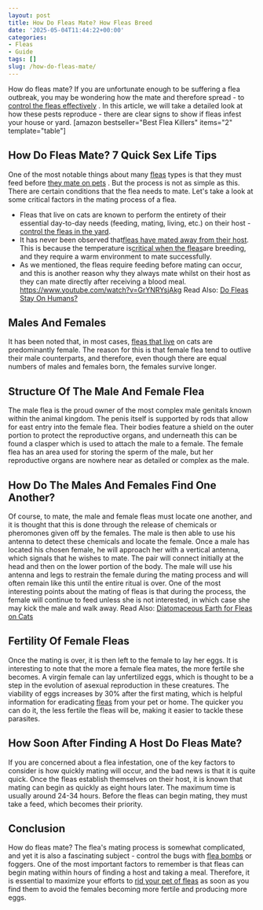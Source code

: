 ```yaml
---
layout: post
title: How Do Fleas Mate? How Fleas Breed
date: '2025-05-04T11:44:22+00:00'
categories:
- Fleas
- Guide
tags: []
slug: /how-do-fleas-mate/
---
```


How do fleas mate? If you are unfortunate enough to be suffering a flea outbreak, you may be wondering how the mate and therefore spread - to
[control the fleas effectively](https://pestpolicy.com/how-to-get-rid-of-fleas/)
.
In this article, we will take a detailed look at how these pests reproduce - there are clear signs to show if fleas infest your house or yard.
[amazon bestseller="Best Flea Killers" items="2" template="table"]
## How Do Fleas Mate? 7 Quick Sex Life Tips
One of the most notable things about many
[fleas](https://pestpolicy.com/what-do-fleas-look-like/)
types is that they must feed before
[they mate on pets](https://hgic.clemson.edu/factsheet/flea-control/)
.
But the process is not as simple as this. There are certain conditions that the flea needs to mate. Let's take a look at some critical factors in the mating process of a flea.
- Fleas that live on cats are known to perform the entirety of their essential day-to-day needs (feeding, mating, living, etc.) on their host -[control the fleas in the yard](https://pestpolicy.com/best-flea-spray-for-yard/).
- It has never been observed that[fleas have mated away from their host](https://pestpolicy.com/how-long-do-fleas-live-on-humans/). This is because the temperature is[critical when the fleas](https://pestpolicy.com/what-do-baby-fleas-look-like/)are breeding, and they require a warm environment to mate successfully.
- As we mentioned, the fleas require feeding before mating can occur, and this is another reason why they always mate whilst on their host as they can mate directly after receiving a blood meal.
https://www.youtube.com/watch?v=GrYNRYsjAkg
Read Also:
[Do Fleas Stay On Humans?](https://pestpolicy.com/do-fleas-stay-on-humans/)
## Males And Females
It has been noted that, in most cases,
[fleas that live](https://pestpolicy.com/can-fleas-live-on-clothes/)
on cats are predominantly female. The reason for this is that female flea tend to outlive their male counterparts, and therefore, even though there are equal numbers of males and females born, the females survive longer.
## Structure Of The Male And Female Flea
The male flea is the proud owner of the most complex male genitals known within the animal kingdom. The penis itself is supported by rods that allow for east entry into the female flea.
Their bodies feature a shield on the outer portion to protect the reproductive organs, and underneath this can be found a clasper which is used to attach the male to a female.
The female flea has an area used for storing the sperm of the male, but her reproductive organs are nowhere near as detailed or complex as the male.
## How Do The Males And Females Find One Another?
Of course, to mate, the male and female fleas must locate one another, and it is thought that this is done through the release of chemicals or pheromones given off by the females.
The male is then able to use his antenna to detect these chemicals and locate the female. Once a male has located his chosen female, he will approach her with a vertical antenna, which signals that he wishes to mate.
The pair will connect initially at the head and then on the lower portion of the body. The male will use his antenna and legs to restrain the female during the mating process and will often remain like this until the entire ritual is over.
One of the most interesting points about the mating of fleas is that during the process, the female will continue to feed unless she is not interested, in which case she may kick the male and walk away.
Read Also:
[Diatomaceous Earth for Fleas on Cats](https://pestpolicy.com/diatomaceous-earth-for-fleas-on-cats/)
## Fertility Of Female Fleas
Once the mating is over, it is then left to the female to lay her eggs. It is interesting to note that the more a female flea mates, the more fertile she becomes.
A virgin female can lay unfertilized eggs, which is thought to be a step in the evolution of asexual reproduction in these creatures.
The viability of eggs increases by 30% after the first mating, which is helpful information for eradicating
[fleas](https://pestpolicy.com/where-do-fleas-come-from/)
from your pet or home. The quicker you can do it, the less fertile the fleas will be, making it easier to tackle these parasites.
## How Soon After Finding A Host Do Fleas Mate?
If you are concerned about a flea infestation, one of the key factors to consider is how quickly mating will occur, and the bad news is that it is quite quick.
Once the fleas establish themselves on their host, it is known that mating can begin as quickly as eight hours later. The maximum time is usually around 24-34 hours. Before the fleas can begin mating, they must take a feed, which becomes their priority.
## Conclusion
How do fleas mate? The flea's mating process is somewhat complicated, and yet it is also a fascinating subject - control the bugs with
[flea bombs](https://pestpolicy.com/best-fogger-for-fleas/)
or foggers.
One of the most important factors to remember is that fleas can begin mating within hours of finding a host and taking a meal.
Therefore, it is essential to maximize your efforts to
[rid your pet of fleas](https://pestpolicy.com/how-to-get-rid-of-fleas-on-clothes-and-bedding/)
as soon as you find them to avoid the females becoming more fertile and producing more eggs.
